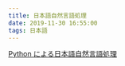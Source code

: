 ```yaml
---
title: 日本語自然言語処理
date: 2019-11-30 16:55:00
tags: 日本語
---
```


[Python による日本語自然言語処理](http://www.nltk.org/book-jp/ch12.html)